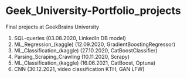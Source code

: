 # Geek_University-Portfolio_projects
Final projects at GeekBrains University

1) SQL-queries (03.08.2020, LinkedIn DB model)
2) ML_Regression_(kaggle) (12.09.2020, GradientBoostingRegressor)
3) ML_Classification_(kaggle) (27.10.2020, CatBoostClassifier)
4) Parsing_Scraping_Crawling (10.11.2020, Scrapy)
5) ML_Classification_(kaggle) (16.06.2021, CatBoost, Optuna)
6) CNN (30.12.2021, video classification KTH, GAN LFW)
